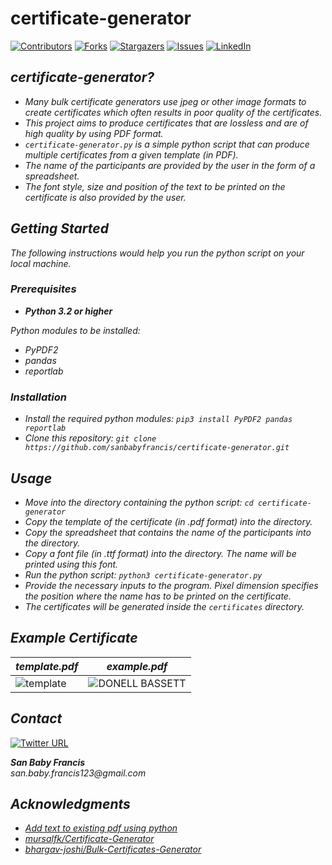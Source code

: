 # certificate-generator

<!-- PROJECT SHIELDS -->
<!--
*** I'm using markdown "reference style" links for readability.
*** Reference links are enclosed in brackets [ ] instead of parentheses ( ).
*** See the bottom of this document for the declaration of the reference variables
*** for contributors-url, forks-url, etc. This is an optional, concise syntax you may use.
*** https://www.markdownguide.org/basic-syntax/#reference-style-links
-->
[![Contributors][contributors-shield]][contributors-url]
[![Forks][forks-shield]][forks-url]
[![Stargazers][stars-shield]][stars-url]
[![Issues][issues-shield]][issues-url]
[![LinkedIn][linkedin-shield]][linkedin-url]


<!-- ABOUT THE PROJECT -->
## _certificate-generator?_

- _Many bulk certificate generators use jpeg or other image formats to create certificates which often results in poor quality of the certificates._
- _This project aims to produce certificates that are lossless and are of high quality by using PDF format._
- _`certificate-generator.py` is a simple python script that can produce multiple certificates from a given template (in PDF)._
- _The name of the participants are provided by the user in the form of a spreadsheet._
- _The font style, size and position of the text to be printed on the certificate is also provided by the user._


<!-- GETTING STARTED -->
## _Getting Started_

_The following instructions would help you run the python script on your local machine._

### _Prerequisites_

- _**Python 3.2 or higher**_

_Python modules to be installed:_
- _PyPDF2_
- _pandas_
- _reportlab_

### _Installation_

- _Install the required python modules: `pip3 install PyPDF2 pandas reportlab`_
- _Clone this repository: `git clone https://github.com/sanbabyfrancis/certificate-generator.git`_

<!-- USAGE EXAMPLES -->
## _Usage_

- _Move into the directory containing the python script: `cd certificate-generator`_
- _Copy the template of the certificate (in .pdf format) into the directory._
- _Copy the spreadsheet that contains the name of the participants into the directory._
- _Copy a font file (in .ttf format) into the directory. The name will be printed using this font._
- _Run the python script: `python3 certificate-generator.py`_
- _Provide the necessary inputs to the program. Pixel dimension specifies the position where the name has to be printed on the certificate._
- _The certificates will be generated inside the `certificates` directory._

<!-- SCREENSHOT -->
## _Example Certificate_

_template.pdf_ | _example.pdf_
--- | ---
![template](https://user-images.githubusercontent.com/73488722/158216104-5a3a1650-82a4-466b-8620-d561865413d9.png) | ![DONELL BASSETT](https://user-images.githubusercontent.com/73488722/158215512-1baa208e-003c-4395-a004-61a3cee865c1.png)


<!-- CONTACT -->
## _Contact_

[![Twitter URL](https://img.shields.io/twitter/url/https/twitter.com/sanbabyfrancis.svg?style=social&label=Follow%20%40sanbabyfrancis)](https://twitter.com/sanbabyfrancis)

**_San Baby Francis_** <br>
_san.baby.francis123@gmail.com_


<!-- ACKNOWLEDGMENTS -->
## _Acknowledgments_

* _[Add text to existing pdf using python](https://stackoverflow.com/questions/1180115/add-text-to-existing-pdf-using-python)_
* _[mursalfk/Certificate-Generator](https://github.com/mursalfk/Certificate-Generator)_
* _[bhargav-joshi/Bulk-Certificates-Generator](https://github.com/bhargav-joshi/Bulk-Certificates-Generator)_


<!-- MARKDOWN LINKS & IMAGES -->
<!-- https://www.markdownguide.org/basic-syntax/#reference-style-links -->
[contributors-shield]: https://img.shields.io/github/contributors/sanbabyfrancis/certificate-generator.svg?style=for-the-badge
[contributors-url]: https://github.com/sanbabyfrancis/certificate-generator/graphs/contributors
[forks-shield]: https://img.shields.io/github/forks/sanbabyfrancis/certificate-generator.svg?style=for-the-badge
[forks-url]: https://github.com/sanbabyfrancis/certificate-generator/network/members
[stars-shield]: https://img.shields.io/github/stars/sanbabyfrancis/certificate-generator.svg?style=for-the-badge
[stars-url]: https://github.com/sanbabyfrancis/certificate-generator/stargazers
[issues-shield]: https://img.shields.io/github/issues/sanbabyfrancis/certificate-generator.svg?style=for-the-badge
[issues-url]: https://github.com/sanbabyfrancis/certificate-generator/issues
[linkedin-shield]: https://img.shields.io/badge/-LinkedIn-black.svg?style=for-the-badge&logo=linkedin&colorB=555
[linkedin-url]: https://linkedin.com/in/sanbabyfrancis
